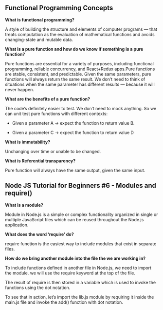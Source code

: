 ## Functional Programming Concepts

**What is functional programming?**

A style of building the structure and elements of computer programs — that treats computation as the evaluation of mathematical functions and avoids changing-state and mutable data. 

**What is a pure function and how do we know if something is a pure function?**

Pure functions are essential for a variety of purposes, including functional programming, reliable concurrency, and React+Redux apps.Pure functions are stable, consistent, and predictable. Given the same parameters, pure functions will always return the same result. We don’t need to think of situations when the same parameter has different results — because it will never happen.

**What are the benefits of a pure function?**

The code’s definitely easier to test. We don’t need to mock anything. So we can unit test pure functions with different contexts:

* Given a parameter A → expect the function to return value B.

* Given a parameter C → expect the function to return value D


**What is immutability?**

Unchanging over time or unable to be changed.

**What is Referential transparency?**

Pure function will always have the same output, given the same input.

## Node JS Tutorial for Beginners #6 - Modules and require()

**What is a module?**

Module in Node.js is a simple or complex functionality organized in single or multiple JavaScript files which can be reused throughout the Node.js application.

**What does the word ‘require’ do?**

require function is the easiest way to include modules that exist in separate files. 

**How do we bring another module into the file the we are working in?**

To include functions defined in another file in Node.js, we need to import the module. we will use the require keyword at the top of the file.

The result of require is then stored in a variable which is used to invoke the functions using the dot notation.

To see that in action, let’s import the lib.js module by requiring it inside the main.js file and invoke the add() function with dot notation.





